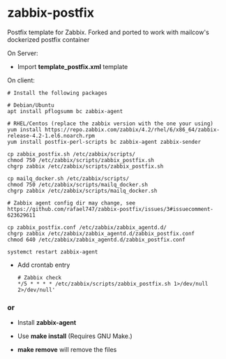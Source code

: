 # zabbix-postfix
Postfix template for Zabbix. Forked and ported to work with mailcow's dockerized
postfix container

On Server:
 * Import **template_postfix.xml** template
    
On client: 

    # Install the following packages
    
    # Debian/Ubuntu
    apt install pflogsumm bc zabbix-agent
    
    # RHEL/Centos (replace the zabbix version with the one your using)
    yum install https://repo.zabbix.com/zabbix/4.2/rhel/6/x86_64/zabbix-release-4.2-1.el6.noarch.rpm
    yum install postfix-perl-scripts bc zabbix-agent zabbix-sender

    cp zabbix_postfix.sh /etc/zabbix/scripts/
    chmod 750 /etc/zabbix/scripts/zabbix_postfix.sh
    chgrp zabbix /etc/zabbix/scripts/zabbix_postfix.sh
    
    cp mailq_docker.sh /etc/zabbix/scripts/
    chmod 750 /etc/zabbix/scripts/mailq_docker.sh
    chgrp zabbix /etc/zabbix/scripts/mailq_docker.sh
    
    # Zabbix agent config dir may change, see https://github.com/rafael747/zabbix-postfix/issues/3#issuecomment-623629611

    cp zabbix_postfix.conf /etc/zabbix/zabbix_agentd.d/
    chgrp zabbix /etc/zabbix/zabbix_agentd.d/zabbix_postfix.conf
    chmod 640 /etc/zabbix/zabbix_agentd.d/zabbix_postfix.conf
    
    systemct restart zabbix-agent
    
 * Add crontab entry
 
    ```
    # Zabbix check
    */5 * * * * /etc/zabbix/scripts/zabbix_postfix.sh 1>/dev/null 2>/dev/null'
    ```

 ### or

 * Install **zabbix-agent**
 
 * Use **make install** (Requires GNU Make.)
 
 * **make remove** will remove the files
 
